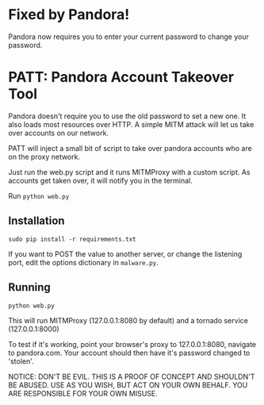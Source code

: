 # Fixed by Pandora!

Pandora now requires you to enter your current password to change your password.

# PATT: Pandora Account Takeover Tool

Pandora doesn't require you to use the old password to set a new one.  It also loads most resources over HTTP.  A simple MITM attack will let us take over accounts on our network.

PATT will inject a small bit of script to take over pandora accounts who are on the proxy network.

Just run the web.py script and it runs MITMProxy with a custom script.  As accounts get taken over, it will notify you in the terminal.

Run `python web.py`

## Installation

	sudo pip install -r requirements.txt

If you want to POST the value to another server, or change the listening port, edit the options dictionary in `malware.py`.

## Running

	python web.py

This will run MITMProxy (127.0.0.1:8080 by default) and a tornado service (127.0.0.1:8000)

To test if it's working, point your browser's proxy to 127.0.0.1:8080, navigate to pandora.com.  Your account should then have it's password changed to 'stolen'.


NOTICE:  DON'T BE EVIL.  THIS IS A PROOF OF CONCEPT AND SHOULDN'T BE ABUSED.  USE AS YOU WISH, BUT ACT ON YOUR OWN BEHALF.  YOU ARE RESPONSIBLE FOR YOUR OWN MISUSE.
